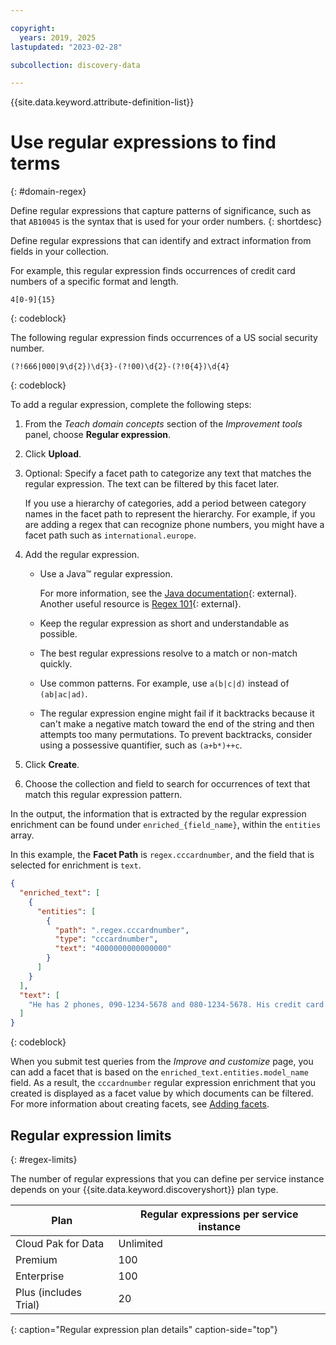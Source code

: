 ```yaml
---

copyright:
  years: 2019, 2025
lastupdated: "2023-02-28"

subcollection: discovery-data

---
```


{{site.data.keyword.attribute-definition-list}}

# Use regular expressions to find terms
{: #domain-regex}

Define regular expressions that capture patterns of significance, such as that `AB10045` is the syntax that is used for your order numbers. 
{: shortdesc}

Define regular expressions that can identify and extract information from fields in your collection.

For example, this regular expression finds occurrences of credit card numbers of a specific format and length.

```text
4[0-9]{15}
```
{: codeblock}

The following regular expression finds occurrences of a US social security number.

```text
(?!666|000|9\d{2})\d{3}-(?!00)\d{2}-(?!0{4})\d{4}
```
{: codeblock}

To add a regular expression, complete the following steps:

1.  From the *Teach domain concepts* section of the *Improvement tools* panel, choose **Regular expression**.
1.  Click **Upload**.
1.  Optional: Specify a facet path to categorize any text that matches the regular expression. The text can be filtered by this facet later.

    If you use a hierarchy of categories, add a period between category names in the facet path to represent the hierarchy. For example, if you are adding a regex that can recognize phone numbers, you might have a facet path such as `international.europe`.
1.  Add the regular expression.

    - Use a Java&trade; regular expression.

      For more information, see the [Java documentation](https://docs.oracle.com/javase/8/docs/api/java/util/regex/Pattern.html){: external}. Another useful resource is [Regex 101](https://regex101.com/){: external}.
    - Keep the regular expression as short and understandable as possible.
    - The best regular expressions resolve to a match or non-match quickly.
    - Use common patterns. For example, use `a(b|c|d)` instead of `(ab|ac|ad)`.
    - The regular expression engine might fail if it backtracks because it can't make a negative match toward the end of the string and then attempts too many permutations. To prevent backtracks, consider using a possessive quantifier, such as `(a+b*)++c`.
1.  Click **Create**.
1.  Choose the collection and field to search for occurrences of text that match this regular expression pattern.

In the output, the information that is extracted by the regular expression enrichment can be found under `enriched_{field_name}`, within the `entities` array.

In this example, the **Facet Path** is `regex.cccardnumber`, and the field that is selected for enrichment is `text`.

```json
{
  "enriched_text": [
    {
      "entities": [
        {
          "path": ".regex.cccardnumber",
          "type": "cccardnumber",
          "text": "4000000000000000"
        }
      ]
    }
  ],
  "text": [
    "He has 2 phones, 090-1234-5678 and 080-1234-5678. His credit card number is 4000000000000000."
  ]
}
```
{: codeblock}

When you submit test queries from the *Improve and customize* page, you can add a facet that is based on the `enriched_text.entities.model_name` field. As a result, the `cccardnumber` regular expression enrichment that you created is displayed as a facet value by which documents can be filtered. For more information about creating facets, see [Adding facets](/docs/discovery-data?topic=discovery-data-facets#facetexist).

## Regular expression limits
{: #regex-limits}

The number of regular expressions that you can define per service instance depends on your {{site.data.keyword.discoveryshort}} plan type.

| Plan | Regular expressions per service instance |
|--------------|---------------------------------|
| Cloud Pak for Data |                 Unlimited |
| Premium      |                             100 |
| Enterprise |                               100 |
| Plus (includes Trial) |                     20 |
{: caption="Regular expression plan details" caption-side="top"}
